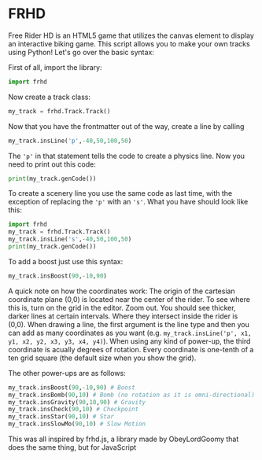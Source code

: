 # FRHD 
Free Rider HD is an HTML5 game that utilizes the canvas element to display an interactive biking game. This script allows you to make your own tracks using Python! Let's go over the basic syntax:

First of all, import the library:
```python
import frhd
```
Now create a track class:
```python
my_track = frhd.Track.Track()
```
Now that you have the frontmatter out of the way, create a line by calling
```python
my_track.insLine('p',-40,50,100,50)
```
The `'p'` in that statement tells the code to create a physics line.
Now you need to print out this code:
```python
print(my_track.genCode())
```
To create a scenery line you use the same code as last time, with the exception of replacing the `'p'` with an `'s'`. What you have should look like this:
```python
import frhd
my_track = frhd.Track.Track()
my_track.insLine('s',-40,50,100,50)
print(my_track.genCode())
```
To add a boost just use this syntax:
```python
my_track.insBoost(90,-10,90)
```

A quick note on how the coordinates work: The origin of the cartesian coordinate plane (0,0) is located near the center of the rider. To see where this is, turn on the grid in the editor. Zoom out. You should see thicker, darker lines at certain intervals. Where they intersect inside the rider is (0,0). When drawing a line, the first argument is the line type and then you can add as many coordinates as you want (e.g. `my_track.insLine('p', x1, y1, x2, y2, x3, y3, x4, y4)`). When using any kind of power-up, the third coordinate is acually degrees of rotation. Every coordinate is one-tenth of a ten grid square (the default size when you show the grid).

The other power-ups are as follows:

```python
my_track.insBoost(90,-10,90) # Boost
my_track.insBomb(90,10) # Bomb (no rotation as it is omni-directional)
my_track.insGravity(90,10,90) # Gravity
my_track.insCheck(90,10) # Checkpoint
my_track.insStar(90,10) # Star
my_track.insSlowMo(90,10) # Slow Motion
```

This was all inspired by frhd.js, a library made by ObeyLordGoomy that does the same thing, but for JavaScript

